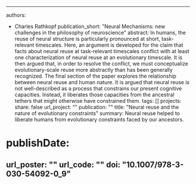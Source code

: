 
---
authors:
  - Charles Rathkopf 
publication_short: "Neural Mechanisms: new challenges in the philosophy of neuroscience"
abstract: In humans, the reuse of neural structure is particularly pronounced at short, task-relevant timescales. Here, an argument is developed for the claim that facts about neural reuse at task-relevant timescales conflict with at least one characterization of neural reuse at an evolutionary timescale. It is then argued that, in order to resolve the conflict, we must conceptualize evolutionary-scale reuse more abstractly than has been generally recognized. The final section of the paper explores the relationship between neural reuse and human nature. It is argued that neural reuse is not well-described as a process that constrains our present cognitive capacities. Instead, it liberates those capacities from the ancestral tethers that might otherwise have constrained them. 
tags: []
projects:
share: false
url_project: ""
publication: ""
title: "Neural reuse and the nature of evolutionary constraints"
summary: Neural reuse helped to liberate humans from evolutionary constraints faced by our ancestors. 
# publishDate: 
url_poster: ""
url_code: ""
doi: "10.1007/978-3-030-54092-0_9"
---
